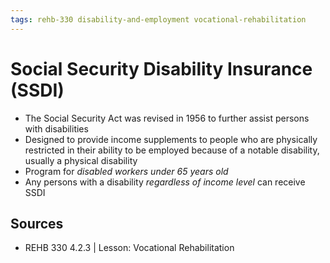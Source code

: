 ```yaml
---
tags: rehb-330 disability-and-employment vocational-rehabilitation
---
```


# Social Security Disability Insurance (SSDI)

- The Social Security Act was revised in 1956 to further assist persons with disabilities
- Designed to provide income supplements to people who are physically restricted in their ability to be employed because of a notable disability, usually a physical disability
- Program for _disabled workers under 65 years old_
- Any persons with a disability _regardless of income level_ can receive SSDI

## Sources

- REHB 330 4.2.3 | Lesson: Vocational Rehabilitation
